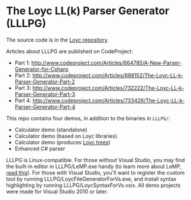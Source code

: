 # The Loyc LL(k) Parser Generator (LLLPG)

The source code is in the [Loyc repository](https://github.com/qwertie/Loyc/tree/master/Main/LLLPG).

Articles about LLLPG are published on CodeProject:
- Part 1: http://www.codeproject.com/Articles/664785/A-New-Parser-Generator-for-Csharp
- Part 2: http://www.codeproject.com/Articles/688152/The-Loyc-LL-k-Parser-Generator-Part-2
- Part 3: http://www.codeproject.com/Articles/732222/The-Loyc-LL-k-Parser-Generator-Part-3
- Part 4: http://www.codeproject.com/Articles/733426/The-Loyc-LL-k-Parser-Generator-Part-4

This repo contains four demos, in addition to the binaries in `LLLPG/`:
- Calculator demo (standalone)
- Calculator demo (based on Loyc libraries)
- Calculator demo (produces [Loyc trees](https://github.com/qwertie/LoycCore/wiki/Loyc-trees))
- Enhanced C# parser

LLLPG is Linux-compatible. For those without Visual Studio, you may find the built-in editor in LLLPG/LeMP.exe handy (to learn more about LeMP, [read this](http://www.codeproject.com/Articles/995264/Avoid-tedious-coding-with-LeMP-Part)). For those _with_ Visual Studio, you'll want to register the custom tool by running LLLPG/LoycFileGeneratorForVs.exe, and install syntax highlighting by running LLLPG/LoycSyntaxForVs.vsix. All demo projects were made for Visual Studio 2010 or later.
